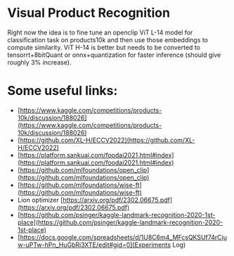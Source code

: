 # Visual Product Recognition
Right now the idea is to fine tune an openclip ViT L-14 model for classification task on products10k and then use those embeddings to compute similarity.
ViT H-14 is better but needs to be converted to tensorrt+8bitQuant or onnx+quantization for faster inference (should give roughly 3% increase).
# Some useful links:
* [https://www.kaggle.com/competitions/products-10k/discussion/188026](https://www.kaggle.com/competitions/products-10k/discussion/188026)
* [https://github.com/XL-H/ECCV2022](https://github.com/XL-H/ECCV2022)
* [https://platform.sankuai.com/foodai2021.html#index](https://platform.sankuai.com/foodai2021.html#index)
* [https://github.com/mlfoundations/open_clip](https://github.com/mlfoundations/open_clip)
* [https://github.com/mlfoundations/wise-ft](https://github.com/mlfoundations/wise-ft)
* Lion optimizer [https://arxiv.org/pdf/2302.06675.pdf](https://arxiv.org/pdf/2302.06675.pdf)
* [https://github.com/psinger/kaggle-landmark-recognition-2020-1st-place](https://github.com/psinger/kaggle-landmark-recognition-2020-1st-place)
* [https://docs.google.com/spreadsheets/d/1U8C6m4_MFcsQKSUf74rCjuw-uPTw-hPn_HuGbRi3XTE/edit#gid=0](Experiments Log)
